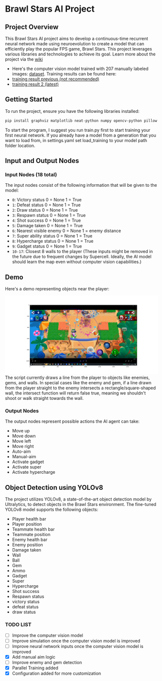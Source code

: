 **Brawl Stars AI Project**
==============================

**Project Overview**
-------------------

This Brawl Stars AI project aims to develop a continuous-time recurrent neural network made using neuroevolution to create a model that can efficiently play the popular FPS game, Brawl Stars. This project leverages various libraries and technologies to achieve its goal. Learn more about the project via the [wiki](https://github.com/eforce67/BrawlStars-ComputerVision/wiki) 
- Here's the computer vision model trained with 207 manually labeled images: [dataset](https://universe.roboflow.com/neonsharp/bs-multi-object-detection). Training results can be found here:
- [training result previous (not recommended)](https://mega.nz/folder/uCYmBaxJ#5FBihJ77fwlSB0rIlB70qw)
- [training result 2 (latest)](https://mega.nz/folder/uGogBbZB#hWY8tXO0kOGGrGU5vGityw)

**Getting Started**
---------------

To run the project, ensure you have the following libraries installed:

```bash
pip install graphviz matplotlib neat-python numpy opencv-python pillow pywin32 pynput ultralytics pyyaml
```
To start the program, I suggest you run train.py first to start training your first neural network. If you already have a model from a generation that you want to load from, in settings.yaml set load_training to your model path folder location.

**Input and Output Nodes**
-------------------------

### Input Nodes (18 total)

The input nodes consist of the following information that will be given to the model:

* `0`: Victory status 0 = None 1 = True
* `1`: Defeat status 0 = None 1 = True
* `2`: Draw status 0 = None 1 = True
* `3`: Respawn status 0 = None 1 = True
* `4`: Shot success 0 = None 1 = True
* `5`: Damage taken 0 = None 1 = True
* `6`: Nearest visible enemy 0 = None 1 = enemy distance
* `7`: Super ability status 0 = None 1 = True
* `8`: Hypercharge status 0 = None 1 = True
* `9`: Gadget status 0 = None 1 = True
* `10-17`: Closest 8 walls to the player (These inputs might be removed in the future due to frequent changes by Supercell. Ideally, the AI model should learn the map even without computer vision capabilities.)

**Demo**
--------

Here's a demo representing objects near the player:

![Demo of Player range and enemy detection](https://github.com/eforce67/BrawlStars-ComputerVision/blob/main/Figure_1.png)
The script currently draws a line from the player to objects like enemies, gems, and walls. In special cases like the enemy and gem, if a line drawn from the player straight to the enemy intersects a rectangle/square-shaped wall, the intersect function will return false true, meaning we shouldn't shoot or walk straight towards the wall.
### Output Nodes

The output nodes represent possible actions the AI agent can take:

* Move up
* Move down
* Move left
* Move right
* Auto-aim
* Manual-aim
* Activate gadget
* Activate super
* Activate hypercharge

**Object Detection using YOLOv8**
--------------------------------

The project utilizes YOLOv8, a state-of-the-art object detection model by Ultralytics, to detect objects in the Brawl Stars environment. The fine-tuned YOLOv8 model supports the following objects:

* Player health bar
* Player position
* Teammate health bar
* Teammate position
* Enemy health bar
* Enemy position
* Damage taken
* Wall
* Ball
* Gem
* Ammo
* Gadget
* Super
* Hypercharge
* Shot success
* Respawn status
* victory status
* defeat status
* draw status

### TODO LIST
- [ ] Improve the computer vision model
- [ ] Improve simulation once the computer vision model is improved
- [ ] Improve neural network inputs once the computer vision model is improved
- [x] Add manual aim logic
- [ ] Improve enemy and gem detection 
- [x] Parallel Training added
- [x] Configuration added for more customization  
